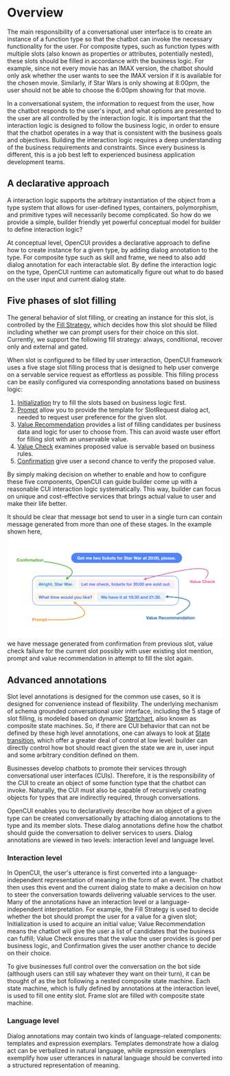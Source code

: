 # Overview
The main responsibility of a conversational user interface is to create an instance of a function type so that the chatbot can invoke the necessary functionality for the user. For composite types, such as function types with multiple slots (also known as properties or attributes, potentially nested), these slots should be filled in accordance with the business logic. For example, since not every movie has an IMAX version, the chatbot should only ask whether the user wants to see the IMAX version if it is available for the chosen movie. Similarly, if Star Wars is only showing at 8:00pm, the user should not be able to choose the 6:00pm showing for that movie.

In a conversational system, the information to request from the user, how the chatbot responds to the user's input, and what options are presented to the user are all controlled by the interaction logic. It is important that the interaction logic is designed to follow the business logic, in order to ensure that the chatbot operates in a way that is consistent with the business goals and objectives. Building the interaction logic requires a deep understanding of the business requirements and constraints. Since every business is different, this is a job best left to experienced business application development teams.

## A declarative approach
A interaction logic supports the arbitrary instantiation of the object from a type system that allows for user-defined types, containers, polymorphism, and primitive types will necessarily become complicated. So how do we provide a simple, builder friendly yet powerful conceptual model for builder to define interaction logic?

At conceptual level, OpenCUI provides a declarative approach to define how to create instance for a given type, by adding dialog annotation to the type. For composite type such as skill and frame, we need to also add dialog annotation for each interactable slot. By define the interaction logic on the type, OpenCUI runtime can automatically figure out what to do based on the user input and current dialog state.

## Five phases of slot filling
The general behavior of slot filling, or creating an instance for this slot, is controlled by the [Fill Strategy](../reference/annotations/fillstrategy.md), which decides how this slot should be filled including whether we can prompt users for their choice on this slot. Currently, we support the following fill strategy: always, conditional, recover only and external and gated. 

When slot is configured to be filled by user interaction, OpenCUI framework uses a five stage slot filling process that is designed to help user converge on a servable service request as effortless as possible. This filling process can be easily configured via corresponding annotations based on business logic:
1. [Initialization](../reference/annotations/init.md) try to fill the slots based on business logic first.
2. [Prompt](../reference/glossary.md#prompt) allow you to provide the template for SlotRequest dialog act, needed to request user preference for the given slot.
3. [Value Recommendation](../reference/annotations/valuerec.md) provides a list of filling candidates per business data and logic for user to choose from. This can avoid waste user effort for filling slot with an unservable value. 
4. [Value Check](../reference/annotations/valuecheck.md) examines proposed value is servable based on business rules.
5. [Confirmation](../reference/annotations/confirmation.md) give user a second chance to verify the proposed value.

By simply making decision on whether to enable and how to configure these five components, OpenCUI can guide builder come up with a reasonable CUI interaction logic systematically. This way, builder can focus on unique and cost-effective services that brings actual value to user and make their life better.   

It should be clear that message bot send to user in a single turn can contain message generated from more than one of these stages. In the example shown here,
![Value Rec related annotation](/images/annotation/valuerec/valuerec_related.png)
we have message generated from confirmation from previous slot, value check failure for the current slot possibly with user existing slot mention, prompt and value recommendation in attempt to fill the slot again.

## Advanced annotations
Slot level annotations is designed for the common use cases, so it is designed for convenience instead of flexibility. The underlying mechanism of schema grounded conversational user interface, including the 5 stage of slot filling, is modeled based on dynamic [Startchart](https://statecharts.dev/), also known as composite state machines. So, if there are CUI behavior that can not be defined by these high level annotations, one can always to look at [State transition](../reference/annotations/transition.md), which offer a greater deal of control at low level: builder can directly control how bot should react given the state we are in, user input and some arbitrary condition defined on them. 


Businesses develop chatbots to promote their services through conversational user interfaces (CUIs). Therefore, it is the responsibility of the CUI to create an object of some function type that the chatbot can invoke. Naturally, the CUI must also be capable of recursively creating objects for types that are indirectly required, through conversations.

OpenCUI enables you to declaratively describe how an object of a given type can be created conversationally by attaching dialog annotations to the type and its member slots. These dialog annotations define how the chatbot should guide the conversation to deliver services to users. Dialog annotations are viewed in two levels: interaction level and language level.


### Interaction level
In OpenCUI, the user's utterance is first converted into a language-independent representation of meaning in the form of an event. The chatbot then uses this event and the current dialog state to make a decision on how to steer the conversation towards delivering valuable services to the user. Many of the annotations have an interaction level or a language-independent interpretation. For example, the Fill Strategy is used to decide whether the bot should prompt the user for a value for a given slot; Initialization is used to acquire an initial value; Value Recommendation means the chatbot will give the user a list of candidates that the business can fulfill; Value Check ensures that the value the user provides is good per business logic, and Confirmation gives the user another chance to decide on their choice.

To give businesses full control over the conversation on the bot side (although users can still say whatever they want on their turn), it can be thought of as the bot following a nested composite state machine. Each state machine, which is fully defined by annotations at the interaction level, is used to fill one entity slot. Frame slot are filled with composite state machine.

### Language level
Dialog annotations may contain two kinds of language-related components: templates and expression exemplars. Templates demonstrate how a dialog act can be verbalized in natural language, while expression exemplars exemplify how user utterances in natural language should be converted into a structured representation of meaning.